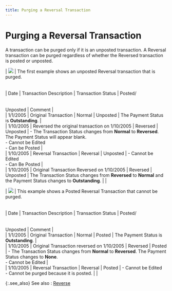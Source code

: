 ```yaml
---
title: Purging a Reversal Transaction
---
```


# Purging a Reversal Transaction


A transaction can be purged only if it is an unposted transaction. A  Reversal transaction can be purged regardless of whether the Reversed  transaction is posted or unposted.


| ![]({{site.acc_baseurl}}/img/example.gif) | The first example shows an unposted Reversal  transaction that is purged.<br/><br/><br/>| Date | Transaction Description | Transaction Status | Posted/<br/><br/><br/>Unposted | Comment |<br/>| 1/1/2005 | Original Transaction | Normal | Unposted | The Payment Status is **Outstanding**. |<br/>| 1/10/2005 | Reversed the original transaction on 1/10/2005 | Reversed | Unposted | - The Transaction  Status changes from **Normal** to  **Reversed**. The Payment Status will  appear blank.<br/>- Cannot be Edited<br/>- Can be Posted |<br/>| 1/10/2005 | Reversal Transaction | Reversal | Unposted | - Cannot be Edited<br/>- Can Be Posted |<br/>| 1/10/2005 | Original Transaction Reversed on 1/10/2005 | Reversed | Unposted | The Transaction Status changes from **Reversed**  to **Normal** and the Payment Status  changes to **Outstanding**. | |



| ![]({{site.acc_baseurl}}/img/example.gif) | This example shows a Posted Reversal Transaction  that cannot be purged.<br/><br/><br/>| Date | Transaction Description | Transaction Status | Posted/<br/><br/><br/>Unposted | Comment |<br/>| 1/1/2005 | Original Transaction | Normal | Posted | The Payment Status is **Outstanding**. |<br/>| 1/10/2005 | Original Transaction reversed on 1/10/2005 | Reversed | Posted | - The Transaction  Status changes from **Normal** to  **Reversed**. The Payment Status changes  to **None**.<br/>- Cannot be Edited |<br/>| 1/10/2005 | Reversal Transaction | Reversal | Posted | - Cannot be Edited<br/>- Cannot be purged  because it is posted. | |



{:.see_also}
See also
: [Reverse]({{site.acc_baseurl}}/misc/reverse_dialog_box_payment_history_screen.html)
